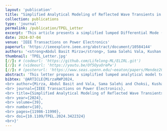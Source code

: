 ```yaml
---
layout: 'publication'
title: "Simplified Analytical Modeling of Reflected Wave Transients in Cable-Connected VSI-Based Motor Drives With Output Reactor"
collection: publications
type: 'journal'
permalink: /publication/TPEL_Letter
excerpt: 'This article presents a simplified lumped Differential Mode (DM) model for estimating slew rates (dv/dt and di/dt) and peaks of reflected wave transients in two-level motor drive with output reactor.'
date: 2024-07-04
venue: 'IEEE Transactions on Power Electronics'
paperurl: 'https://ieeexplore.ieee.org/abstract/document/10584144'
authors: '<strong>Abdul Basit Mirza</strong>, Sama Salehi Vala, Kushan Choksi and <a href="https://www.stonybrook.edu/commcms/electrical/people/-core_faculty/luo_fang">Fang Luo</a>'
thumbnail: 'TPEL_Letter.jpg'
[//]: # (codeurl: 'https://github.com/Lifelong-ML/ELIRL.git')
[//]: # (videourl: 'https://youtu.be/Of5OyuOrePw')
[//]: # (posterurl: 'https://www.seas.upenn.edu/~eeaton/papers/Mendez2018Lifelong-poster.pdf')
abstract: 'This letter proposes a simplified lumped analytical model to investigate reflected wave phenomenon (RWP) in a two-level voltage source inverter-based motor drive with an output reactor. RWP causes motor side overvoltage and drive side overcurrent. The output reactor at the drive side is a preferred RWP mitigation approach for its simplicity. However, existing RWP modeling approaches, for reactor design purposes, rely on complex cable and motor circuit models, requiring time-consuming simulations or are oversimplified, neglecting motor impedance and drive&#39;s output slew rate dv/dt . To address this, the proposed model incorporates a condensed motor model and a ramp edge source for the drive output. It is solved to obtain closed-form expressions for estimating the slew rate of overvoltage and overcurrent transients and their respective peak values. Finally, the derived expressions are validated through double pulse tests on a silicon carbide-based hardware prototype for different cable lengths and reactor values.'
bibtex: '@ARTICLE{MirzaRWP2024,
<br> author={Mirza, Abdul Basit and Vala, Sama Salehi and Choksi, Kushan and Luo, Fang},
<br> journal={IEEE Transactions on Power Electronics},  
<br> title={Simplified Analytical Modeling of Reflected Wave Transients in Cable-Connected VSI-Based Motor Drives With Output Reactor},  
<br> year={2024},
<br> volume={39},
<br> number={10},
<br> pages={11986-11990},
<br> doi={10.1109/TPEL.2024.3422324}
<br>}'
---
```

